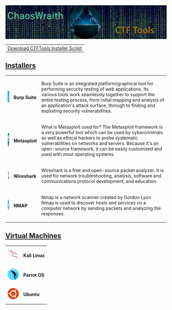 <img src="Media/CTFTools.png" class="img-responsive" alt="">

<table>
  <tr>
    <td>
      <a href="Scripts/InstallCTFTools.ps1" target="_blank">Download CTFTools Installer Script</a>
    </td>
  </tr>
  </table>

<table>
  <h2><a href="https://github.com/HankBoone/CTFTools/tree/main/Installers">Installers</a></h2>
  <tr>
    <td>
      <img src="Media/BurpSuite.png" class="img-responsive" alt="" width="35" height="35">
    </td>
    <td>
      <h4>Burp Suite</h4>
    </td>
    <td>
      <p>
        Burp Suite is an integrated platform/graphical tool for performing
        security testing of web applications. Its various tools work seamlessly
        together to support the entire testing process, from initial mapping
        and analysis of an application's attack surface, through to finding and
        exploiting security vulnerabilities.
      </p>
    </td>
    </tr>
  <tr>
    <td>
      <img src="Media/Metasploit.png" class="img-responsive" alt="" width="35" height="45">
    </td>
    <td>
      <h4>Metasploit</h4>
    </td>
  <td>
    <p>
    What is Metasploit used for? The Metasploit framework is a very powerful
    tool which can be used by cybercriminals as well as ethical hackers to probe
    systematic vulnerabilities on networks and servers. Because it's an open-source
    framework, it can be easily customized and used with most operating systems.
    </p>
  </td>
    </tr>
  <tr>
    <td>
      <img src="Media/WireShark.png" class="img-responsive" alt="" width="35" height="35">
    </td>
    <td>
      <h4>Wireshark</h4>
    </td>
  <td>
    <p>
      Wireshark is a free and open-source packet analyzer. It is used for network
      troubleshooting, analysis, software and communications protocol development,
      and education.
    </p>
  </td>
    </tr>
  <tr>
    <td>
      <img src="Media/Nmap.png" class="img-responsive" alt="" width="35" height="35">
    </td>
    <td>
      <h4>NMAP</h4>
    </td>
  <td>
    <p>
      Nmap is a network scanner created by Gordon Lyon. Nmap is used to discover
      hosts and services on a computer network by sending packets and analyzing
      the responses.
    </p>
  </td>
    </tr>
</table>
<table>
  <h2><a href="https://github.com/HankBoone/CTFTools/tree/main/VMs">Virtual Machines</a></h2>
  <tr>
    <td>
      <img src="Media/Kali.png" class="img-responsive" alt="" width="35" height="35">
    </td>
    <td>
      <h4>Kali Linux</h4>
    </td>
  </tr>
  <tr>
    <td>
      <img src="Media/ParrotOS.png" class="img-responsive" alt="" width="35" height="35">
    </td>
    <td>
      <h4>Parrot OS</h4>
    </td>
  </tr>
  <tr>
    <td>
    <img src="Media/Ubuntu.png" class="img-responsive" alt="" width="35" height="35">
    </td>
    <td>
      <h4>Ubuntu</h4>
    </td>
  </tr>
  </table>
